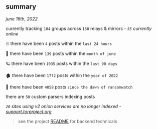 
## summary
_june 16th, 2022_

currently tracking `104` groups across `150` relays & mirrors - _`55` currently online_

⏲ there have been `4` posts within the `last 24 hours`

🦈 there have been `139` posts within the `month of june`

🪐 there have been `1035` posts within the `last 90 days`

🏚 there have been `1772` posts within the `year of 2022`

🦕 there have been `4058` posts `since the dawn of ransomwatch`

there are `50` custom parsers indexing posts

_`20` sites using v2 onion services are no longer indexed - [support.torproject.org](https://support.torproject.org/onionservices/v2-deprecation/)_

> see the project [README](https://github.com/joshhighet/ransomwatch#ransomwatch--) for backend technicals
